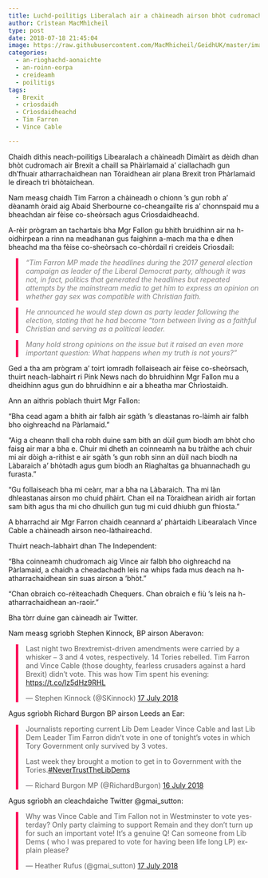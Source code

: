```yaml
---
title: Luchd-poilitigs Liberalach air a chàineadh airson bhòt cudromach air Brexit a chaill
author: Crìstean MacMhìcheil
type: post
date: 2018-07-18 21:45:04
image: https://raw.githubusercontent.com/MacMhicheil/GeidhUK/master/images/.jpg
categories:
  - an-rioghachd-aonaichte
  - an-roinn-eorpa
  - creideamh
  - poilitigs
tags:
  - Brexit
  - crìosdaidh
  - Crìosdaidheachd
  - Tim Farron
  - Vince Cable

---
```

Chaidh dithis neach-poilitigs Libearalach a chàineadh Dimàirt as dèidh dhan bhòt cudromach air Brexit a chaill sa Phàirlamaid a&#8217; ciallachadh gun dh&#8217;fhuair atharrachaidhean nan Tòraidhean air plana Brexit tron Phàrlamaid le dìreach trì bhòtaichean.

<!--more-->

Nam measg chaidh Tim Farron a chàineadh o chionn &#8217;s gun robh a&#8217; dèanamh òraid aig Abaid Sherbourne co-cheangailte ris a&#8217; chonnspaid mu a bheachdan air fèise co-sheòrsach agus Crìosdaidheachd.

A-rèir prògram an tachartais bha Mgr Fallon gu bhith bruidhinn air na h-oidhirpean a rinn na meadhanan gus faighinn a-mach ma tha e dhen bheachd ma tha fèise co-sheòrsach co-chòrdail ri creideis Crìosdail:

<p style="margin-left: 15px; padding-left: 15px; border-left: 5px solid #fb135b;">
  <span style="color: #808080;"><em>&#8220;Tim Farron MP made the headlines during the 2017 general election campaign as leader of the Liberal Democrat party, although it was not, in fact, politics that generated the headlines but repeated attempts by the mainstream media to get him to express an opinion on whether gay sex was compatible with Christian faith.</em></span>
</p>

<p style="margin-left: 15px; padding-left: 15px; border-left: 5px solid #fb135b;">
  <span style="color: #808080;"><em>He announced he would step down as party leader following the election, stating that he had become “torn between living as a faithful Christian and serving as a political leader.</em></span>
</p>

<p style="margin-left: 15px; padding-left: 15px; border-left: 5px solid #fb135b;">
  <span style="color: #808080;"><em>Many hold strong opinions on the issue but it raised an even more important question: What happens when my truth is not yours?&#8221;</em></span>
</p>

Ged a tha am prògram a&#8217; toirt iomradh follaiseach air fèise co-sheòrsach, thuirt neach-labhairt ri Pink News nach do bhruidhinn Mgr Fallon mu a dheidhinn agus gun do bhruidhinn e air a bheatha mar Chrìostaidh.

Ann an aithris poblach thuirt Mgr Fallon:

&#8220;Bha cead agam a bhith air falbh air sgàth &#8217;s dleastanas ro-làimh air falbh bho oighreachd na Pàrlamaid.&#8221;

&#8220;Aig a cheann thall cha robh duine sam bith an dùil gum biodh am bhòt cho faisg air mar a bha e. Chuir mi dheth an coinneamh na bu tràithe ach chuir mi air dòigh a-rithist e air sgàth &#8217;s gun robh sinn an dùil nach biodh na Làbaraich a&#8217; bhòtadh agus gum biodh an Riaghaltas ga bhuannachadh gu furasta.&#8221;

&#8220;Gu follaiseach bha mi ceàrr, mar a bha na Làbaraich. Tha mi làn dhleastanas airson mo chuid phàirt. Chan eil na Tòraidhean airidh air fortan sam bith agus tha mi cho dhuilich gun tug mi cuid dhiubh gun fhiosta.&#8221;

A bharrachd air Mgr Farron chaidh ceannard a&#8217; phàrtaidh Libearalach Vince Cable a chàineadh airson neo-làthaireachd.

Thuirt neach-labhairt dhan The Independent:

&#8220;Bha coinneamh chudromach aig Vince air falbh bho oighreachd na Pàrlamaid, a chaidh a cheadachadh leis na whips fada mus deach na h-atharrachaidhean sin suas airson a &#8216;bhòt.&#8221;

&#8220;Chan obraich co-réiteachadh Chequers. Chan obraich e fiù &#8217;s leis na h-atharrachaidhean an-raoir.&#8221;

Bha tòrr duine gan càineadh air Twitter.

Nam measg sgrìobh Stephen Kinnock, BP airson Aberavon:

<blockquote class="twitter-tweet" style="margin-left: 15px; padding-left: 15px; border-left: 5px solid #fb135b;" data-lang="en-gb">
  <p dir="ltr" lang="en">
    Last night two Brextremist-driven amendments were carried by a whisker &#8211; 3 and 4 votes, respectively. 14 Tories rebelled. Tim Farron and Vince Cable (those doughty, fearless crusaders against a hard Brexit) didn’t vote. This was how Tim spent his evening: <a href="https://t.co/Iz5dHz9RHL">https://t.co/Iz5dHz9RHL</a>
  </p>

  <p>
    — Stephen Kinnock (@SKinnock) <a href="https://twitter.com/SKinnock/status/1019099875311542272?ref_src=twsrc%5Etfw">17 July 2018</a>
  </p>
</blockquote>

Agus sgrìobh Richard Burgon BP airson Leeds an Ear:

<blockquote class="twitter-tweet" style="margin-left: 15px; padding-left: 15px; border-left: 5px solid #fb135b;" data-lang="en-gb">
  <p dir="ltr" lang="en">
    Journalists reporting current Lib Dem Leader Vince Cable and last Lib Dem Leader Tim Farron didn’t vote in one of tonight’s votes in which Tory Government only survived by 3 votes.
  </p>

  <p>
    Last week they brought a motion to get in to Government with the Tories.<a href="https://twitter.com/hashtag/NeverTrustTheLibDems?src=hash&ref_src=twsrc%5Etfw">#NeverTrustTheLibDems</a>
  </p>

  <p>
    — Richard Burgon MP (@RichardBurgon) <a href="https://twitter.com/RichardBurgon/status/1018980120223199233?ref_src=twsrc%5Etfw">16 July 2018</a>
  </p>
</blockquote>

Agus sgrìobh an cleachdaiche Twitter @gmai_sutton:

<blockquote class="twitter-tweet" style="margin-left: 15px; padding-left: 15px; border-left: 5px solid #fb135b;" data-lang="en-gb">
  <p dir="ltr" lang="en">
    Why was Vince Cable and Tim Fallon not in Westminster to vote yesterday? Only party claiming to support Remain and they don’t turn up for such an important vote! It’s a genuine Q! Can someone from Lib Dems ( who I was prepared to vote for having been life long LP) explain please?
  </p>

  <p>
    — Heather Rufus (@gmai_sutton) <a href="https://twitter.com/gmai_sutton/status/1019118944605671424?ref_src=twsrc%5Etfw">17 July 2018</a>
  </p>
</blockquote>
